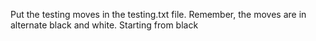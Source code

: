 Put the testing moves in the testing.txt file. Remember, the moves are in alternate black and white. Starting from black
